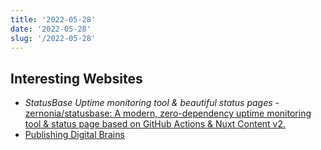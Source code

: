 ```yaml
---
title: '2022-05-28'
date: '2022-05-28'
slug: '/2022-05-28'
---
```


## Interesting Websites

- _StatusBase Uptime monitoring tool & beautiful status pages_ - [zernonia/statusbase: A modern, zero-dependency uptime monitoring tool & status page based on GitHub Actions & Nuxt Content v2.](https://github.com/zernonia/statusbase)
- [Publishing Digital Brains](../Areas/Publishing%20Digital%20Brains.md)
